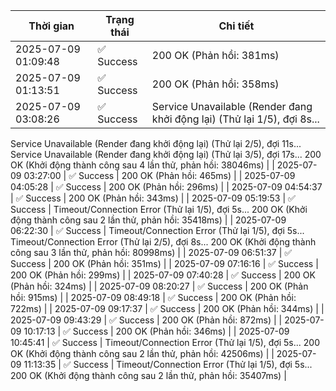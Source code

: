 | Thời gian | Trạng thái | Chi tiết |
|---|---|---|
| 2025-07-09 01:09:48 | ✅ Success | 200 OK (Phản hồi: 381ms) |
| 2025-07-09 01:13:51 | ✅ Success | 200 OK (Phản hồi: 358ms) |
| 2025-07-09 03:08:26 | ✅ Success | Service Unavailable (Render đang khởi động lại) (Thử lại 1/5), đợi 8s...
Service Unavailable (Render đang khởi động lại) (Thử lại 2/5), đợi 11s...
Service Unavailable (Render đang khởi động lại) (Thử lại 3/5), đợi 17s...
200 OK (Khởi động thành công sau 4 lần thử, phản hồi: 38046ms) |
| 2025-07-09 03:27:00 | ✅ Success | 200 OK (Phản hồi: 465ms) |
| 2025-07-09 04:05:28 | ✅ Success | 200 OK (Phản hồi: 296ms) |
| 2025-07-09 04:54:37 | ✅ Success | 200 OK (Phản hồi: 343ms) |
| 2025-07-09 05:19:53 | ✅ Success | Timeout/Connection Error (Thử lại 1/5), đợi 5s...
200 OK (Khởi động thành công sau 2 lần thử, phản hồi: 35418ms) |
| 2025-07-09 06:22:30 | ✅ Success | Timeout/Connection Error (Thử lại 1/5), đợi 5s...
Timeout/Connection Error (Thử lại 2/5), đợi 8s...
200 OK (Khởi động thành công sau 3 lần thử, phản hồi: 80998ms) |
| 2025-07-09 06:51:37 | ✅ Success | 200 OK (Phản hồi: 351ms) |
| 2025-07-09 07:16:16 | ✅ Success | 200 OK (Phản hồi: 299ms) |
| 2025-07-09 07:40:28 | ✅ Success | 200 OK (Phản hồi: 324ms) |
| 2025-07-09 08:20:27 | ✅ Success | 200 OK (Phản hồi: 915ms) |
| 2025-07-09 08:49:18 | ✅ Success | 200 OK (Phản hồi: 722ms) |
| 2025-07-09 09:17:37 | ✅ Success | 200 OK (Phản hồi: 344ms) |
| 2025-07-09 09:43:29 | ✅ Success | 200 OK (Phản hồi: 872ms) |
| 2025-07-09 10:17:13 | ✅ Success | 200 OK (Phản hồi: 346ms) |
| 2025-07-09 10:45:41 | ✅ Success | Timeout/Connection Error (Thử lại 1/5), đợi 5s...
200 OK (Khởi động thành công sau 2 lần thử, phản hồi: 42506ms) |
| 2025-07-09 11:13:35 | ✅ Success | Timeout/Connection Error (Thử lại 1/5), đợi 5s...
200 OK (Khởi động thành công sau 2 lần thử, phản hồi: 35407ms) |
